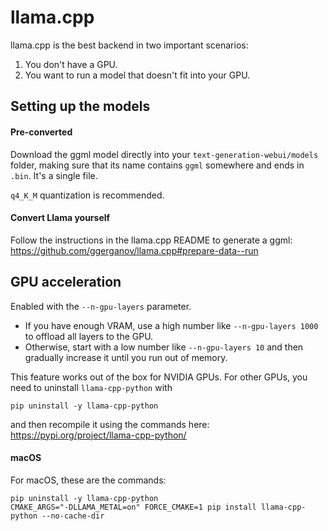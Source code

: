 # llama.cpp

llama.cpp is the best backend in two important scenarios:

1) You don't have a GPU.
2) You want to run a model that doesn't fit into your GPU.

## Setting up the models

#### Pre-converted

Download the ggml model directly into your `text-generation-webui/models` folder, making sure that its name contains `ggml` somewhere and ends in `.bin`. It's a single file.

`q4_K_M` quantization is recommended.

#### Convert Llama yourself

Follow the instructions in the llama.cpp README to generate a ggml: https://github.com/ggerganov/llama.cpp#prepare-data--run

## GPU acceleration

Enabled with the `--n-gpu-layers` parameter. 

* If you have enough VRAM, use a high number like `--n-gpu-layers 1000` to offload all layers to the GPU. 
* Otherwise, start with a low number like `--n-gpu-layers 10` and then gradually increase it until you run out of memory.

This feature works out of the box for NVIDIA GPUs. For other GPUs, you need to uninstall `llama-cpp-python` with

```
pip uninstall -y llama-cpp-python
```

and then recompile it using the commands here: https://pypi.org/project/llama-cpp-python/

#### macOS

For macOS, these are the commands:

```
pip uninstall -y llama-cpp-python
CMAKE_ARGS="-DLLAMA_METAL=on" FORCE_CMAKE=1 pip install llama-cpp-python --no-cache-dir
```
